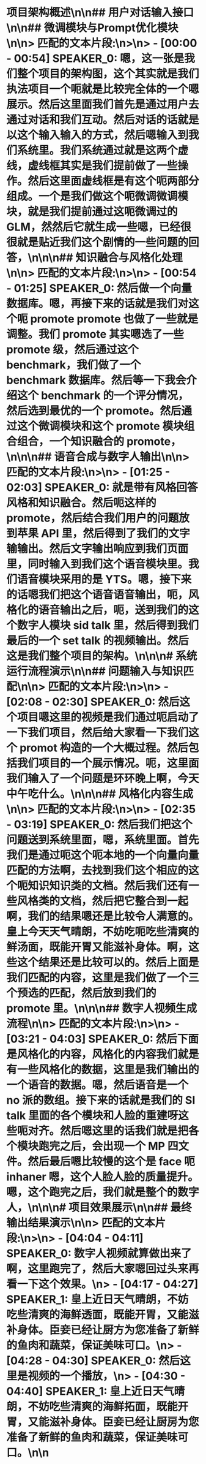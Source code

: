 # 项目架构概述\n\n## 用户对话输入接口\n\n## 微调模块与Prompt优化模块\n\n> **匹配的文本片段:**\n>\n> - **[00:00 - 00:54] SPEAKER_0:** 嗯，这一张是我们整个项目的架构图，这个其实就是我们执法项目一个呃就是比较完全体的一个嗯展示。然后这里面我们首先是通过用户去通过对话和我们互动。然后对话的话就是以这个输入输入的方式，然后嗯输入到我们系统里。我们系统通过就是这两个虚线，虚线框其实是我们提前做了一些操作。然后这里面虚线框是有这个呃两部分组成。一个是我们做这个呃微调微调模块，就是我们提前通过这呃微调过的 GLM，然然后它就生成一些嗯，已经很很就是贴近我们这个剧情的一些问题的回答，\n\n\n## 知识融合与风格化处理\n\n> **匹配的文本片段:**\n>\n> - **[00:54 - 01:25] SPEAKER_0:** 然后做一个向量数据库。嗯，再接下来的话就是我们对这个呃 promote promote 也做了一些就是调整。我们 promote 其实嗯选了一些 promote 级，然后通过这个 benchmark，我们做了一个 benchmark 数据库。然后等一下我会介绍这个 benchmark 的一个评分情况，然后选到最优的一个 promote。然后通过这个微调模块和这个 promote 模块组合组合，一个知识融合的 promote，\n\n\n## 语音合成与数字人输出\n\n> **匹配的文本片段:**\n>\n> - **[01:25 - 02:03] SPEAKER_0:** 就是带有风格回答风格和知识融合。然后呃这样的 promote，然后结合我们用户的问题放到苹果 API 里，然后得到了我们的文字输输出。然后文字输出响应到我们页面里，同时输入到我们这个语音模块里。我们语音模块采用的是 YTS。嗯，接下来的话嗯我们把这个语音语音输出，呃，风格化的语音输出之后，呃，送到我们的这个数字人模块 sid talk 里，然后得到我们最后的一个 set talk 的视频输出。然后这是我们整个项目的架构。\n\n\n# 系统运行流程演示\n\n## 问题输入与知识匹配\n\n> **匹配的文本片段:**\n>\n> - **[02:08 - 02:30] SPEAKER_0:** 然后这个项目嗯这里的视频是我们通过呃启动了一下我们项目，然后给大家看一下我们这个 promot 构造的一个大概过程。然后包括我们项目的一个展示情况。呃，这里面我们输入了一个问题是环环晚上啊，今天中午吃什么。\n\n\n## 风格化内容生成\n\n> **匹配的文本片段:**\n>\n> - **[02:35 - 03:19] SPEAKER_0:** 然后我们把这个问题送到系统里面，嗯，系统里面。首先我们是通过呃这个呃本地的一个向量向量匹配的方法啊，去找到我们这个相应的这个呃知识知识类的文档。然后我们还有一些风格类的文档，然后把它整合到一起啊，我们的结果嗯还是比较令人满意的。皇上今天天气晴朗，不妨吃呃吃些清爽的鲜汤面，既能开胃又能滋补身体。啊，这些这个结果还是比较可以的。然后上面是我们匹配的内容，这里是我们做了一个三个预选的匹配，然后放到我们的 promote 里。\n\n\n## 数字人视频生成流程\n\n> **匹配的文本片段:**\n>\n> - **[03:21 - 04:03] SPEAKER_0:** 然后下面是风格化的内容，风格化的内容我们就是有一些风格化的数据，这里是我们输出的一个语音的数据。嗯，然后语音是一个 no 派的数组。接下来的话就是我们的 SI talk 里面的各个模块和人脸的重建呀这些呃对齐。然后嗯这里的话我们就是把各个模块跑完之后，会出现一个 MP 四文件。然后最后嗯比较慢的这个是 face 呃 inhaner 嗯，这个人脸人脸的质量提升。嗯，这个跑完之后，我们就是整个的数字人，\n\n\n# 项目效果展示\n\n## 最终输出结果演示\n\n> **匹配的文本片段:**\n>\n> - **[04:04 - 04:11] SPEAKER_0:** 数字人视频就算做出来了啊，这里跑完了，然后大家嗯回过头来再看一下这个效果。\n> - **[04:17 - 04:27] SPEAKER_1:** 皇上近日天气晴朗，不妨吃些清爽的海鲜透面，既能开胃，又能滋补身体。臣妾已经让厨方为您准备了新鲜的鱼肉和蔬菜，保证美味可口。\n> - **[04:28 - 04:30] SPEAKER_0:** 然后这里是视频的一个播放，\n> - **[04:30 - 04:40] SPEAKER_1:** 皇上近日天气晴朗，不妨吃些清爽的海鲜拓面，既能开胃，又能滋补身体。臣妾已经让厨房为您准备了新鲜的鱼肉和蔬菜，保证美味可口。\n\n